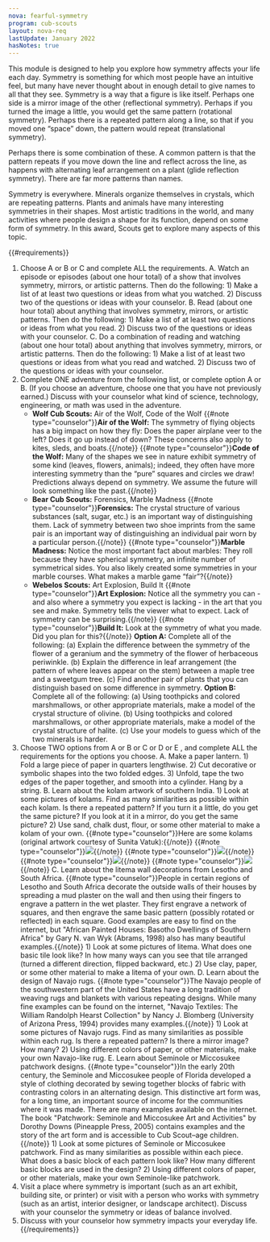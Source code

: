 ```yaml
---
nova: fearful-symmetry
program: cub-scouts
layout: nova-req
lastUpdate: January 2022
hasNotes: true
---
```


This module is designed to help you explore how symmetry affects your life each day. Symmetry is something for which most people have an intuitive feel, but many have never thought about in enough detail to give names to all that they see. Symmetry is a way that a figure is like itself. Perhaps one side is a mirror image of the other (reflectional symmetry). Perhaps if you turned the image a little, you would get the same pattern (rotational symmetry). Perhaps there is a repeated pattern along a line, so that if you moved one “space” down, the pattern would repeat (translational symmetry).

Perhaps there is some combination of these. A common pattern is that the pattern repeats if you move down the line and reflect across the line, as happens with alternating leaf arrangement on a plant (glide reflection symmetry). There are far more patterns than names.

Symmetry is everywhere. Minerals organize themselves in crystals, which are repeating patterns. Plants and animals have many interesting symmetries in their shapes. Most artistic traditions in the world, and many activities where people design a shape for its function, depend on some form of symmetry. In this award, Scouts get to explore many aspects of this topic.

{{#requirements}}
1. Choose A or B or C and complete ALL the requirements.
    A. Watch an episode or episodes (about one hour total) of a show that involves symmetry, mirrors, or artistic patterns. Then do the following:
        1) Make a list of at least two questions or ideas from what you watched.
        2) Discuss two of the questions or ideas with your counselor.
    B. Read (about one hour total) about anything that involves symmetry, mirrors, or artistic patterns. Then do the following:
        1) Make a list of at least two questions or ideas from what you read.
        2) Discuss two of the questions or ideas with your counselor.
    C. Do a combination of reading and watching (about one hour total) about anything that involves symmetry, mirrors, or artistic patterns. Then do the following:
        1) Make a list of at least two questions or ideas from what you read and watched.
        2) Discuss two of the questions or ideas with your counselor.
2. Complete ONE adventure from the following list, or complete option A or B. (If you choose an adventure, choose one that you have not previously earned.) Discuss with your counselor what kind of science, technology, engineering, or math was used in the adventure.
    * **Wolf Cub Scouts:** Air of the Wolf, Code of the Wolf
        {{#note type="counselor"}}**Air of the Wolf:** The symmetry of flying objects has a big impact on how they fly: Does the paper airplane veer to the left? Does it go up instead of down? These concerns also apply to kites, sleds, and boats.{{/note}}
        {{#note type="counselor"}}**Code of the Wolf:** Many of the shapes we see in nature exhibit symmetry of some kind (leaves, flowers, animals); indeed, they often have more interesting symmetry than the “pure” squares and circles we draw!  Predictions always depend on symmetry. We assume the future will look something like the past.{{/note}}
    * **Bear Cub Scouts:** Forensics, Marble Madness
        {{#note type="counselor"}}**Forensics:** The crystal structure of various substances (salt, sugar, etc.) is an important way of distinguishing them. Lack of symmetry between two shoe imprints from the same pair is an important way of distinguishing an individual pair worn by a particular person.{{/note}}
        {{#note type="counselor"}}**Marble Madness:** Notice the most important fact about marbles: They roll because they have spherical symmetry, an infinite number of symmetrical sides. You also likely created some symmetries in your marble courses. What makes a marble game “fair”?{{/note}}
    * **Webelos Scouts:** Art Explosion, Build It
        {{#note type="counselor"}}**Art Explosion:** Notice all the symmetry you can - and also where a symmetry you expect is lacking - in the art that you see and make. Symmetry tells the viewer what to expect. Lack of symmetry can be surprising.{{/note}}
        {{#note type="counselor"}}**Build It:** Look at the symmetry of what you made. Did you plan for this?{{/note}}
    **Option A:** Complete all of the following:
        (a) Explain the difference between the symmetry of the flower of a geranium and the symmetry of the flower of herbaceous periwinkle.
        (b) Explain the difference in leaf arrangement (the pattern of where leaves appear on the stem) between a maple tree and a sweetgum tree.
        (c) Find another pair of plants that you can distinguish based on some difference in symmetry.
    **Option B:** Complete all of the following:
        (a) Using toothpicks and colored marshmallows, or other appropriate materials, make a model of the crystal structure of olivine.
        (b) Using toothpicks and colored marshmallows, or other appropriate materials, make a model of the crystal structure of halite.
        (c) Use your models to guess which of the two minerals is harder.
3. Choose TWO options from A or B or C or D or E , and complete ALL the requirements for the options you choose.
    A. Make a paper lantern.
        1) Fold a large piece of paper in quarters lengthwise.
        2) Cut decorative or symbolic shapes into the two folded edges.
        3) Unfold, tape the two edges of the paper together, and smooth into a cylinder. Hang by a string.
    B. Learn about the kolam artwork of southern India.
        1) Look at some pictures of kolams. Find as many similarities as possible within each kolam. Is there a repeated pattern? If you turn it a little, do you get the same picture? If you look at it in a mirror, do you get the same picture?
        2) Use sand, chalk dust, flour, or some other material to make a kolam of your own.
        {{#note type="counselor"}}Here are some kolams (original artwork courtesy of Sunita Vatuk):{{/note}}
        {{#note type="counselor"}}<img src="symmetry-1.png" class="W(100%) H(a)">{{/note}}
        {{#note type="counselor"}}<img src="symmetry-2.png" class="W(100%) H(a)">{{/note}}
        {{#note type="counselor"}}<img src="symmetry-3.png" class="W(100%) H(a)">{{/note}}
        {{#note type="counselor"}}<img src="symmetry-4.png" class="W(100%) H(a)">{{/note}}
    C. Learn about the litema wall decorations from Lesotho and South Africa.
        {{#note type="counselor"}}People in certain regions of Lesotho and South Africa decorate the outside walls of their houses by spreading a mud plaster on the wall and then using their fingers to engrave a pattern in the wet plaster. They first engrave a network of squares, and then engrave the same basic pattern (possibly rotated or reflected) in each square. Good examples are easy to find on the internet, but "African Painted Houses: Basotho Dwellings of Southern Africa" by Gary N. van Wyk (Abrams, 1998) also has many beautiful examples.{{/note}}
        1) Look at some pictures of litema. What does one basic tile look like? In how many ways can you see that tile arranged (turned a different direction, flipped backward, etc.)
        2) Use clay, paper, or some other material to make a litema of your own.
    D. Learn about the design of Navajo rugs.
        {{#note type="counselor"}}The Navajo people of the southwestern part of the United States have a long tradition of weaving rugs and blankets with various repeating designs. While many fine examples can be found on the internet, "Navajo Textiles: The William Randolph Hearst Collection" by Nancy J. Blomberg (University of Arizona Press, 1994) provides many examples.{{/note}}
        1) Look at some pictures of Navajo rugs. Find as many similarities as possible within each rug. Is there a repeated pattern? Is there a mirror image? How many?
        2) Using different colors of paper, or other materials, make your own Navajo-like rug.
    E. Learn about Seminole or Miccosukee patchwork designs.
        {{#note type="counselor"}}In the early 20th century, the Seminole and Miccosukee people of Florida developed a style of clothing decorated by sewing together blocks of fabric with contrasting colors in an alternating design. This distinctive art form was, for a long time, an important source of income for the communities where it was made. There are many examples available on the internet. The book "Patchwork: Seminole and Miccosukee Art and Activities" by Dorothy Downs (Pineapple Press, 2005) contains examples and the story of the art form and is accessible to Cub Scout–age children.{{/note}}
        1) Look at some pictures of Seminole or Miccosukee patchwork. Find as many similarities as possible within each piece. What does a basic block of each pattern look like? How many different basic blocks are used in the design?
        2) Using different colors of paper, or other materials, make your own Seminole-like patchwork.
4. Visit a place where symmetry is important (such as an art exhibit, building site, or printer) or visit with a person who works with symmetry (such as an artist, interior designer, or landscape architect). Discuss with your counselor the symmetry or ideas of balance involved.
5. Discuss with your counselor how symmetry impacts your everyday life.
{{/requirements}}
